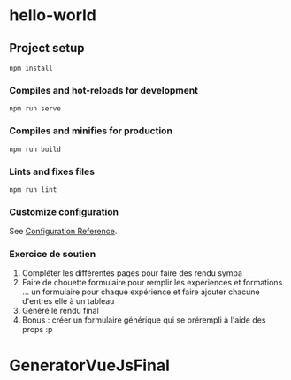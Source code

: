 # hello-world

## Project setup
```
npm install
```

### Compiles and hot-reloads for development
```
npm run serve
```

### Compiles and minifies for production
```
npm run build
```

### Lints and fixes files
```
npm run lint
```

### Customize configuration
See [Configuration Reference](https://cli.vuejs.org/config/).

### Exercice de soutien

1. Compléter les différentes pages pour faire des rendu sympa
2. Faire de chouette formulaire pour remplir les expériences et formations ... un formulaire pour chaque expérience et faire ajouter chacune d'entres elle à un tableau
3. Généré le rendu final
4. Bonus : créer un formulaire générique qui se prérempli à l'aide des props :p
# GeneratorVueJsFinal
